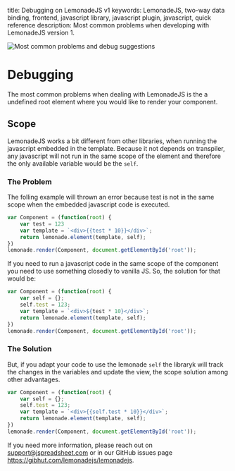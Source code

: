 title: Debugging on LemonadeJS v1
keywords: LemonadeJS, two-way data binding, frontend, javascript library, javascript plugin, javascript, quick reference
description: Most common problems when developing with LemonadeJS version 1.

![Most common problems and debug suggestions](img/debug.png)

Debugging
=========

The most common problems when dealing with LemonadeJS is the a undefined root element where you would like to render your component.

Scope
-----

LemonadeJS works a bit different from other libraries, when running the javascript embedded in the template. Because it not depends on transpiler, any javascript will not run in the same scope of the element and therefore the only available variable would be the `self`.  
  

### The Problem

The folling example will thrown an error because test is not in the same scope when the embedded javascript code is executed.  
  
```javascript
var Component = (function(root) {
    var test = 123
    var template = `<div>{{test * 10}}</div>`;
    return lemonade.element(template, self);
})
lemonade.render(Component, document.getElementById('root'));
```

  
  
If you need to run a javascript code in the same scope of the component you need to use something closedly to vanilla JS. So, the solution for that would be:  
  

```javascript
var Component = (function(root) {
    var self = {};
    self.test = 123;
    var template = `<div>${test * 10}</div>`;
    return lemonade.element(template, self);
})
lemonade.render(Component, document.getElementById('root'));
```
  

### The Solution

But, if you adapt your code to use the lemonade `self` the libraryk will track the changes in the variables and update the view, the scope solution among other advantages.

```javascript
var Component = (function(root) {
    var self = {};
    self.test = 123;
    var template = `<div>{{self.test * 10}}</div>`;
    return lemonade.element(template, self);
})
lemonade.render(Component, document.getElementById('root'));
```

If you need more information, please reach out on support@jspreadsheet.com or in our GitHub issues page https://gibhut.com/lemonadejs/lemonadejs.
